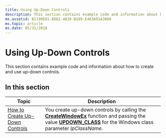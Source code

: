 ```yaml
---
title: Using Up-Down Controls
description: This section contains example code and information about how to create and use up-down controls.
ms.assetid: B1199E81-8D82-4830-B109-E483A91A3B80
ms.topic: article
ms.date: 05/31/2018
---
```


# Using Up-Down Controls

This section contains example code and information about how to create and use up-down controls.

## In this section



| Topic                                                                      | Description                                                                                                                                                                                                                                          |
|----------------------------------------------------------------------------|------------------------------------------------------------------------------------------------------------------------------------------------------------------------------------------------------------------------------------------------------|
| [How to Create Up-Down Controls](create-an-up-down-control.md)<br/> | You create up-down controls by calling the [**CreateWindowEx**](/windows/desktop/api/winuser/nf-winuser-createwindowexa) function and passing the value [**UPDOWN\_CLASS**](common-control-window-classes.md) for the Windows class parameter *lpClassName*. <br/> |



 

 

